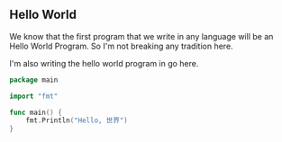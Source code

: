 ## Hello World

We know that the first program that we write in any language will be an Hello World Program.
So I'm not breaking any tradition here. 

I'm also writing the hello world program in go here.

```go
package main

import "fmt"

func main() {
	fmt.Println("Hello, 世界")
}
```


